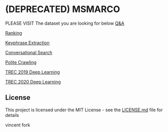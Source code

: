 # (DEPRECATED) MSMARCO
PLEASE VISIT The dataset you are looking for below
[Q&A](https://github.com/microsoft/MSMARCO-Question-Answering) 

[Ranking](https://github.com/microsoft/MSMARCO-Passage-Ranking) 

[Keyphrase Extraction](https://github.com/microsoft/MSMARCO-OpenKP)

[Conversational Search](https://github.com/microsoft/MSMARCO-Conversational-Search)

[Polite Crawling](https://github.com/microsoft/MSMARCO-Optimal-Freshness-Crawl-Under-Politeness-Constraints)

[TREC 2019 Deep Learning](https://github.com/microsoft/TREC-2019-Deep-Learning)

[TREC 2020 Deep Learning](https://github.com/microsoft/TREC-2020-Deep-Learning)

## License
This project is licensed under the MIT License - see the [LICENSE.md](LICENSE.md) file for details

vincent fork
